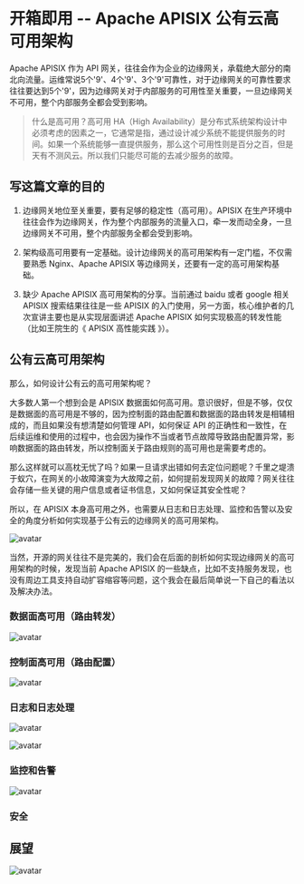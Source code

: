 # 开箱即用 -- Apache APISIX 公有云高可用架构

Apache APISIX 作为 API 网关，往往会作为企业的边缘网关，承载绝大部分的南北向流量。运维常说5个'9'、4个'9'、3个'9'可靠性，对于边缘网关的可靠性要求往往要达到5个'9'，因为边缘网关对于内部服务的可用性至关重要，一旦边缘网关不可用，整个内部服务全都会受到影响。

> 什么是高可用？高可用 HA（High Availability）是分布式系统架构设计中必须考虑的因素之一，它通常是指，通过设计减少系统不能提供服务的时间。如果一个系统能够一直提供服务，那么这个可用性则是百分之百，但是天有不测风云。所以我们只能尽可能的去减少服务的故障。

## 写这篇文章的目的

1. 边缘网关地位至关重要，要有足够的稳定性（高可用）。APISIX 在生产环境中往往会作为边缘网关，作为整个内部服务的流量入口，牵一发而动全身，一旦边缘网关不可用，整个内部服务全都会受到影响。

2. 架构级高可用要有一定基础。设计边缘网关的高可用架构有一定门槛，不仅需要熟悉 Nginx、Apache APISIX 等边缘网关，还要有一定的高可用架构基础。

3. 缺少 Apache APISIX 高可用架构的分享。当前通过 baidu 或者 google 相关 APISIX 搜索结果往往是一些 APISIX 的入门使用，另一方面，核心维护者的几次宣讲主要也是从实现层面讲述 Apache APISIX 如何实现极高的转发性能（比如王院生的《 APISIX 高性能实践 》）。

## 公有云高可用架构

那么，如何设计公有云的高可用架构呢？

大多数人第一个想到会是 APISIX 数据面如何高可用。意识很好，但是不够，仅仅是数据面的高可用是不够的，因为控制面的路由配置和数据面的路由转发是相辅相成的，而且如果没有想清楚如何管理 API，如何保证 API 的正确性和一致性，在后续运维和使用的过程中，也会因为操作不当或者节点故障导致路由配置异常，影响数据面的路由转发，所以控制面关于路由规则的高可用也是需要考虑的。

那么这样就可以高枕无忧了吗？如果一旦请求出错如何去定位问题呢？千里之堤溃于蚁穴，在网关的小故障演变为大故障之前，如何提前发现网关的故障？网关往往会存储一些关键的用户信息或者证书信息，又如何保证其安全性呢？

所以，在 APISIX 本身高可用之外，也需要从日志和日志处理、监控和告警以及安全的角度分析如何实现基于公有云的边缘网关的高可用架构。

![avatar](images/qcloud-1.png)

当然，开源的网关往往不是完美的，我们会在后面的剖析如何实现边缘网关的高可用架构的时候，发现当前 Apache APISIX 的一些缺点，比如不支持服务发现，也没有周边工具支持自动扩容缩容等问题，这个我会在最后简单说一下自己的看法以及解决办法。

### 数据面高可用（路由转发）

![avatar](images/qcloud-2.png)

### 控制面高可用（路由配置）

![avatar](images/qcloud-3.png)

### 日志和日志处理

![avatar](images/qcloud-4.png)

![avatar](images/qcloud-5.png)

### 监控和告警

![avatar](images/qcloud-6.png)

### 安全

## 展望

![avatar](images/qcloud-7.png)